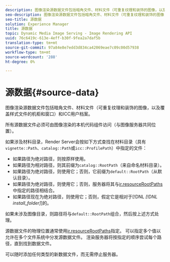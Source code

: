 ```yaml
---
description: 图像渲染源数据文件包括暗角文件、材料文件（可重复纹理和装饰的图像，以及覆盖样式文件的机柜和窗口）和ICC用户档案。
seo-description: 图像渲染源数据文件包括暗角文件、材料文件（可重复纹理和装饰的图像，以及覆盖样式文件的机柜和窗口）和ICC用户档案。
seo-title: 源数据
solution: Experience Manager
title: 源数据
topic: Dynamic Media Image Serving - Image Rendering API
uuid: 76c6419c-613e-4eff-b30f-9fea2a7daf5b
translation-type: tm+mt
source-git-commit: 97a84e8e7edd3d834ca42069eae7c09c00d57938
workflow-type: tm+mt
source-wordcount: '288'
ht-degree: 0%

---
```



# 源数据{#source-data}

图像渲染源数据文件包括暗角文件、材料文件（可重复纹理和装饰的图像，以及覆盖样式文件的机柜和窗口）和ICC用户档案。

所有源数据文件必须可由图像渲染的本机代码组件访问（与图像服务器共同位置）。

如果涉及材料目录，Render Server会按如下方式查找在材料目录（具有`vignette::Path`、`catalog::Path`或`icc::ProfilePath`）中指定的文件：

* 如果路径为绝对路径，则按原样使用。
* 如果路径为相对路径，则其前缀为`catalog::RootPath`（来自命名材料目录）。
* 如果路径为绝对路径，则使用它；否则，它前缀为`default::RootPath`（从默认目录）。
* 如果路径为绝对路径，则使用它；否则，服务器将其与[ir.resourceRootPaths](../../../../../../ir-api/server-admin/image-rendering-api-ref/c-ir-server-administration/c-ir-configuration-settings-reference/c-ir-resource-root-folders.md#concept-39a34d2239934079bb396e1bf568a9c2)中指定的路径相结合。
* 如果路径现在为绝对路径，则使用它；否则，假定它是相对于[!DNL *[!DNL install_folder]*]的。

如果未涉及图像目录，则路径将与`default::RootPath`组合，然后按上述方式处理。

源数据文件的物理位置通常使用[ir.resourceRootPaths](../../../../../../ir-api/server-admin/image-rendering-api-ref/c-ir-server-administration/c-ir-configuration-settings-reference/c-ir-resource-root-folders.md#concept-39a34d2239934079bb396e1bf568a9c2)指定。 可以指定多个值以允许在多个文件系统中分发源数据文件。 渲染服务器将按指定的顺序尝试每个路径，直到找到数据文件。

可以随时添加任何类型的新数据文件，而无需停止服务器。
